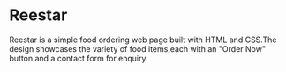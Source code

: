 # Reestar
Reestar is a simple food ordering web page built with HTML and CSS.The design showcases the variety of food items,each with an "Order Now" button and a contact form for enquiry.
